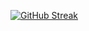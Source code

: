 <!-- ### Hi there 👋 -->
<!-- ![Anurag's GitHub stats](https://github-readme-stats.vercel.app/api?username=usama26&show_icons=true&theme=radical)

[![Top Langs](https://github-readme-stats.vercel.app/api/top-langs/?username=usama26&layout=compact)](https://github.com/anuraghazra/github-readme-stats) -->

[![GitHub Streak](http://github-readme-streak-stats.herokuapp.com?user=Usama26&theme=highcontrast&hide_border=true&date_format=M%20j%5B%2C%20Y%5D&fire=DD2727&currStreakLabel=DD2727)](https://git.io/streak-stats)

<!-- 
<h3 align="left">Connect with me:</h3>
<p align="left">
<a href="https://www.linkedin.com/in/usamaahmedmemon/" target="blank"><img align="center" src="https://cdn.cdnlogo.com/logos/l/74/linkedin.svg" alt="" height="30" width="40" /></a>
</p>

 -->

<!--
**Usama26/Usama26** is a ✨ _special_ ✨ repository because its `README.md` (this file) appears on your GitHub profile.

Here are some ideas to get you started:

- 🔭 I’m currently working on ...
- 🌱 I’m currently learning ...
- 👯 I’m looking to collaborate on ...
- 🤔 I’m looking for help with ...
- 💬 Ask me about ...
- 📫 How to reach me: ...
- 😄 Pronouns: ...
- ⚡ Fun fact: ...
-->
